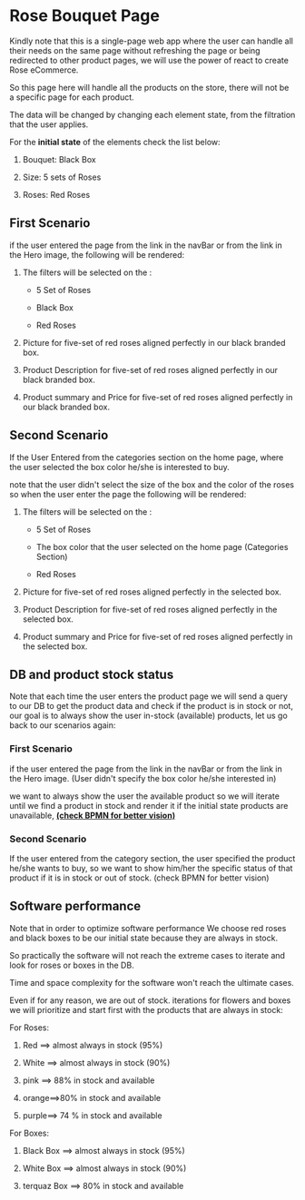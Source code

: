 # Rose Bouquet Page

Kindly note that this is a single-page web app where the user can handle all their needs on the same page without refreshing the page or being redirected to other product pages, we will use the power of react to create Rose eCommerce.

So this page here will handle all the products on the store, there will not be a specific page for each product.

The data will be changed by changing each element state, from the filtration that the user applies.


For the **initial state** of the elements check the list below:

1) Bouquet: Black Box

2) Size: 5 sets of Roses

3) Roses: Red Roses


## First Scenario

if the user entered the page from the link in the navBar or from the link in the Hero image, the following will be rendered:

1) The filters will be selected on the :

   - 5 Set of Roses

   - Black Box

   - Red Roses

2) Picture for five-set of red roses aligned perfectly in our black branded box.

3) Product Description for five-set of red roses aligned perfectly in our black branded box.

4) Product summary and Price for five-set of red roses aligned perfectly in our black branded box.

## Second Scenario

If the User Entered from the categories section on the home page, where the user selected the box color he/she is interested to buy.

note that the user didn't select the size of the box and the color of the roses so when the user enter the page the following will be rendered:

1) The filters will be selected on the : 
   - 5 Set of Roses 

   - The box color that the user selected on the home page 
   (Categories Section)

   - Red Roses

2) Picture for five-set of red roses aligned perfectly in the selected box.

3) Product Description for five-set of red roses aligned perfectly in the selected box.

4) Product summary and Price for five-set of red roses aligned perfectly in the selected box.


## DB and product stock status

Note that each time the user enters the product page we will send a query to our DB to get the product data and check if the product is in stock or not, our goal is to always show the user in-stock (available) products, let us go back to our scenarios again:

### First Scenario

if the user entered the page from the link in the navBar or from the link in the Hero image. (User didn't specify the box color he/she interested in)

we want to always show the user the available product so we will iterate until we find a product in stock and render it if the initial state products are unavailable, [**(check BPMN for better vision)**](https://miro.com/app/board/o9J_l6EW_DY=/)


### Second Scenario

If the user entered from the category section, the user  specified the product he/she wants to buy, so we want to show him/her the specific status of that product if it is in stock or out of stock.
(check BPMN for better vision)


## Software performance 

Note that in order to optimize software performance We choose red roses and black boxes to be our initial state because they are always in stock.

So practically the software will not reach the extreme cases to iterate and look for roses or boxes in the DB.

Time and space complexity for the software won't reach the ultimate cases.


Even if for any reason, we are out of stock. iterations for flowers and boxes we will prioritize and start first with the products that are always in stock:


For Roses:

1) Red ==> almost always in stock (95%)

2) White ==> almost always in stock (90%)

3) pink ==> 88% in stock and available

4) orange==>80% in stock and available

5) purple==> 74 % in stock and available


For Boxes:

1) Black Box ==> almost always in stock (95%)

2) White Box ==> almost always in stock (90%)

3) terquaz Box ==> 80% in stock and available